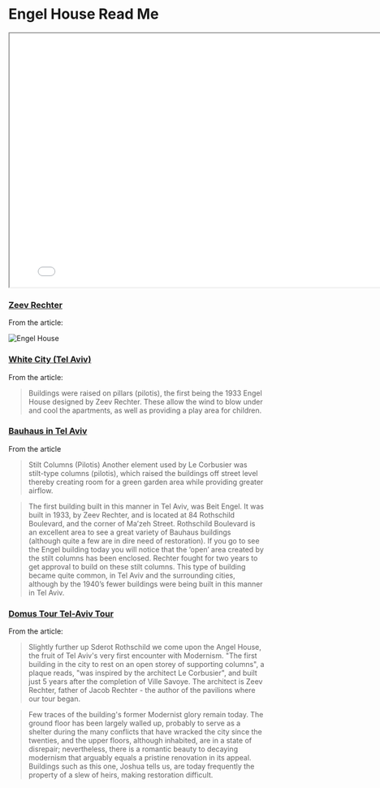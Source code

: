 ﻿Engel House Read Me
===

<!--
<iframe src=http://ladybug-analysis-tools.github.io/3d-models/viewers/obj/opener/ladybug-web-obj-opener-r2.html#https://ladybug-analysis-tools.github.io/3d-models/obj/engel-house/AngelHouse_Bauhaus-in-Israel-r2.obj#rx=-90#px=-30#pz=25#cx=-11#cy=16#cz=51#tx=-4#ty=5#tz=-1 width=800 height=500 ></iframe>
-->

<iframe src=./viewers/obj/opener/ladybug-web-obj-opener-r2.html#https://ladybug-analysis-tools.github.io/3d-models/obj/engel-house/AngelHouse_Bauhaus-in-Israel-r2.obj#rx=-90#px=-30#pz=25#cx=-11#cy=16#cz=51#tx=-4#ty=5#tz=-1 width=800 height=500 ></iframe>



### [Zeev Rechter]( https://en.wikipedia.org/wiki/Zeev_Rechter )

From the article:

![Engel House]( https://upload.wikimedia.org/wikipedia/commons/f/fa/Angel_house.jpg )



### [White City (Tel Aviv)]( https://en.wikipedia.org/wiki/White_City_(Tel_Aviv)#Adaptation_to_local_climate )

From the article:

> Buildings were raised on pillars (pilotis), the first being the 1933 Engel House designed by Zeev Rechter. These allow the wind to blow under and cool the apartments, as well as providing a play area for children. 



### [Bauhaus in Tel Aviv ]( http://www.gemsinisrael.com/e_article000020552.htm )

From the article

>Stilt Columns (Pilotis) 
>Another element used by Le Corbusier was stilt-type columns (pilotis), which raised the buildings off street level thereby creating room for a green garden area while providing greater airflow.

> The first building built in this manner in Tel Aviv, was Beit Engel. It was built in 1933, by Zeev Rechter, and is located at 84 Rothschild Boulevard, and the corner of Ma’zeh Street. Rothschild Boulevard is an excellent area to see a great variety of Bauhaus buildings (although quite a few are in dire need of restoration). If you go to see the Engel building today you will notice that the ‘open’ area created by the stilt columns has been enclosed. Rechter fought for two years to get approval to build on these stilt columns. This type of building became quite common, in Tel Aviv and the surrounding cities, although by the 1940’s fewer buildings were being built in this manner in Tel Aviv.



### [Domus Tour Tel-Aviv Tour]( send-to.html#http://www.domusweb.it/en/architecture/2010/06/07/tel-aviv-archi-tour.html )

From the article:
> Slightly further up Sderot Rothschild we come upon the Angel House, the fruit of Tel Aviv's very first encounter with Modernism. 
> "The first building in the city to rest on an open storey of supporting columns", a plaque reads, "was inspired by the architect Le Corbusier", and built just 5 years after the completion of Ville Savoye. 
> The architect is Zeev Rechter, father of Jacob Rechter - the author of the pavilions where our tour began. 

> Few traces of the building's former Modernist glory remain today. 
> The ground floor has been largely walled up, probably to serve as a shelter during the many conflicts that have wracked the city since the twenties, and the upper floors, although inhabited, are in a state of disrepair; nevertheless, there is a romantic beauty to decaying modernism that arguably equals a pristine renovation in its appeal. 
>Buildings such as this one, Joshua tells us, are today frequently the property of a slew of heirs, making restoration difficult. 